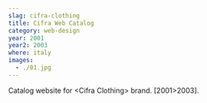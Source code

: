 ```yaml
---
slag: cifra-clothing
title: Cifra Web Catalog
category: web-design
year: 2001
year2: 2003
where: italy
images:
  - ./01.jpg
---
```


Catalog website for &lt;Cifra Clothing&gt; brand.
[2001>2003].
